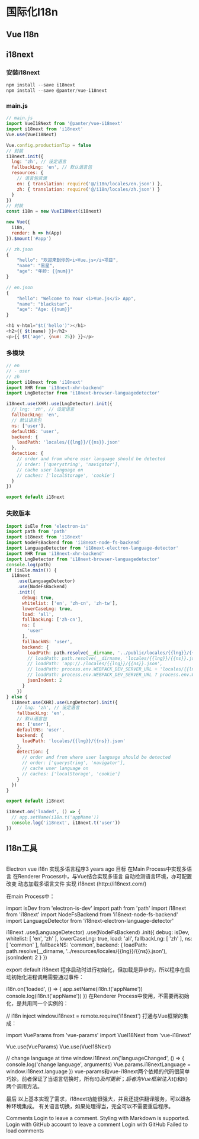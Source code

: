 # 国际化I18n
## Vue I18n

## i18next
### 安装i18next
```js
npm install --save i18next
npm install --save @panter/vue-i18next
```

### main.js
```js
// main.js
import VueI18Next from '@panter/vue-i18next'
import i18next from 'i18next'
Vue.use(VueI18Next)

Vue.config.productionTip = false
// 封装
i18next.init({
  lng: 'zh', // 设定语言
  fallbackLng: 'en', // 默认语言包
  resources: {
    // 语言包资源
    en: { translation: require('@/i18n/locales/en.json') },
    zh: { translation: require('@/i18n/locales/zh.json') }
  }
})
// 封装
const i18n = new VueI18Next(i18next)

new Vue({
  i18n,
  render: h => h(App)
}).$mount('#app')
```

```js
// zh.json
{
    "hello": "欢迎来到你的<i>Vue.js</i>项目",
    "name": "黑星",
    "age": "年龄: {{num}}"
}

// en.json
{
    "hello": "Welcome to Your <i>Vue.js</i> App",
    "name": "blackstar",
    "age": "Age: {{num}}"
}

<h1 v-html="$t('hello')"></h1>
<h2>{{ $t(name) }}</h2>
<p>{{ $t('age', {num: 25}) }}</p>
```

### 多模块

```js
// en
// - user
// zh
import i18next from 'i18next'
import XHR from 'i18next-xhr-backend'
import LngDetector from 'i18next-browser-languagedetector'

i18next.use(XHR).use(LngDetector).init({
  // lng: 'zh', // 设定语言
  fallbackLng: 'en',
  // 默认语言包
  ns: ['user'],
  defaultNS: 'user',
  backend: {
    loadPath: 'locales/{{lng}}/{{ns}}.json'
  },
  detection: {
    // order and from where user language should be detected
    // order: ['querystring', 'navigator'],
    // cache user language on
    // caches: ['localStorage', 'cookie']
  }
})

export default i18next
```

### 失败版本

```js
import isEle from 'electron-is'
import path from 'path'
import i18next from 'i18next'
import NodeFsBackend from 'i18next-node-fs-backend'
import LanguageDetector from 'i18next-electron-language-detector'
import XHR from 'i18next-xhr-backend'
import LngDetector from 'i18next-browser-languagedetector'
console.log(path)
if (isEle.main()) {
  i18next
    .use(LanguageDetector)
    .use(NodeFsBackend)
    .init({
      debug: true,
      whitelist: ['en', 'zh-cn', 'zh-tw'],
      lowerCaseLng: true,
      load: 'all',
      fallbackLng: ['zh-cn'],
      ns: [
        'user'
      ],
      fallbackNS: 'user',
      backend: {
        loadPath: path.resolve(__dirname, '../public/locales/{{lng}}/{{ns}}.json'),
        // loadPath: path.resolve(__dirname, 'locales/{{lng}}/{{ns}}.json'),
        // loadPath: 'app://./locales/{{lng}}/{{ns}}.json',
        // loadPath: process.env.WEBPACK_DEV_SERVER_URL + 'locales/{{lng}}/{{ns}}.json',
        // loadPath: process.env.WEBPACK_DEV_SERVER_URL ? process.env.WEBPACK_DEV_SERVER_URL + 'locales/{{lng}}/{{ns}}.json' : 'app://./locales/{{lng}}/{{ns}}.json',
        jsonIndent: 2
      }
    })
} else {
  i18next.use(XHR).use(LngDetector).init({
    // lng: 'zh', // 设定语言
    fallbackLng: 'en',
    // 默认语言包
    ns: ['user'],
    defaultNS: 'user',
    backend: {
      loadPath: 'locales/{{lng}}/{{ns}}.json'
    },
    detection: {
      // order and from where user language should be detected
      // order: ['querystring', 'navigator'],
      // cache user language on
      // caches: ['localStorage', 'cookie']
    }
  })
}

export default i18next
```

```js
i18next.on('loaded', () => {
  // app.setName(i18n.t('appName'))
  console.log('i18next', i18next.t('user'))
})
```

## I18n工具


```js
```



<IJSE BLOG />
Electron vue i18n 实现多语言程序3 years ago
目标
在Main Process中实现多语言
在Renderer Process中，与Vue结合实现多语言
自动检测语言环境，亦可配置改变
动态加载多语言文件
实现
i18next (http://i18next.com/)

在main Process中：

import isDev from 'electron-is-dev'
import path from 'path'
import i18next from 'i18next'
import NodeFsBackend from 'i18next-node-fs-backend'
import LanguageDetector from 'i18next-electron-language-detector'

i18next
  .use(LanguageDetector)
  .use(NodeFsBackend)
  .init({
    debug: isDev,
    whitelist: [ 'en', 'zh' ],
    lowerCaseLng: true,
    load: 'all',
    fallbackLng: [ 'zh' ],
    ns: [
      'common'
    ],
    fallbackNS: 'common',
    backend: {
      loadPath: path.resolve(__dirname, '../resources/locales/{{lng}}/{{ns}}.json'),
      jsonIndent: 2
    }
  })

export default i18next
程序启动时进行初始化，但加载是异步的，所以程序在启动初始化进程调用需要通过事件：

i18n.on('loaded', () =&gt; {
  app.setName(i18n.t('appName'))
  console.log(i18n.t('appName'))
})
在Renderer Process中使用，不需要再初始化，是共用同一个实例的：

// i18n inject
window.i18next = remote.require('i18next')
打通与Vue框架的集成：

import VueParams from 'vue-params'
import VueI18Next from 'vue-i18next'

Vue.use(VueParams)
Vue.use(VueI18Next)

// change language at time
window.i18next.on('languageChanged', () =&gt; {
  console.log('change language', arguments)
  Vue.params.i18nextLanguage = window.i18next.language
})
vue-params和vue-i18next两个依赖的代码很简单巧妙。前者保证了当语言切换时，所有$t()及时更新；后者为Vue框架注入$t()和t()两个调用方法。

最后
以上基本实现了需求，i18next功能很强大，并且还提供翻译服务，可以跟各种环境集成。
有关语言切换，如果处理得当，完全可以不需要重启程序。

Comments
Login to leave a comment. Styling with Markdown is supported. 
Login with GitHub account to leave a comment
Login with GitHub
Failed to load comments